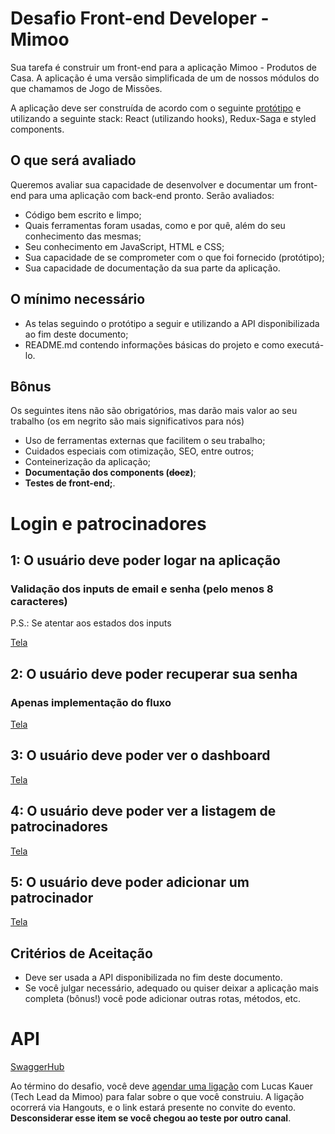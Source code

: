 # Desafio Front-end Developer - Mimoo

Sua tarefa é construir um front-end para a aplicação Mimoo - Produtos de Casa. A aplicação é uma versão simplificada de um de nossos módulos do que chamamos de Jogo de Missões.

A aplicação deve ser construída de acordo com o seguinte [protótipo](https://www.figma.com/file/787jgEy2oiBKW7hugiOBHU/Admin-Interno?node-id=1664%3A21890) e utilizando a seguinte stack: React (utilizando hooks), Redux-Saga e styled components.

## O que será avaliado

Queremos avaliar sua capacidade de desenvolver e documentar um front-end para uma aplicação com back-end pronto. Serão avaliados:

- Código bem escrito e limpo;
- Quais ferramentas foram usadas, como e por quê, além do seu conhecimento das mesmas;
- Seu conhecimento em JavaScript, HTML e CSS;
- Sua capacidade de se comprometer com o que foi fornecido (protótipo);
- Sua capacidade de documentação da sua parte da aplicação.

## O mínimo necessário

- As telas seguindo o protótipo a seguir e utilizando a API disponibilizada ao fim deste documento;
- README.md contendo informações básicas do projeto e como executá-lo.

## Bônus

Os seguintes itens não são obrigatórios, mas darão mais valor ao seu trabalho (os em negrito são mais significativos para nós)

- Uso de ferramentas externas que facilitem o seu trabalho;
- Cuidados especiais com otimização, SEO, entre outros;
- Conteinerização da aplicação;
- **Documentação dos components (~~docz~~)**;
- **Testes de front-end;**.

# Login e patrocinadores

## 1: O usuário deve poder logar na aplicação
### Validação dos inputs de email e senha (pelo menos 8 caracteres)

P.S.: Se atentar aos estados dos inputs

[Tela](https://www.figma.com/proto/PU1G7ONL9aYPPyGemAbWtq/Desafio?node-id=2%3A249&scaling=min-zoom&page-id=2%3A31&starting-point-node-id=2%3A249)

## 2: O usuário deve poder recuperar sua senha
### Apenas implementação do fluxo

[Tela](https://www.figma.com/proto/PU1G7ONL9aYPPyGemAbWtq/Desafio?node-id=5%3A103&scaling=min-zoom&page-id=2%3A31&starting-point-node-id=2%3A249)

## 3: O usuário deve poder ver o dashboard

[Tela](https://www.figma.com/proto/PU1G7ONL9aYPPyGemAbWtq/Desafio?node-id=5%3A286&scaling=min-zoom&page-id=2%3A31&starting-point-node-id=2%3A249)

## 4: O usuário deve poder ver a listagem de patrocinadores

[Tela](https://www.figma.com/proto/PU1G7ONL9aYPPyGemAbWtq/Desafio?node-id=5%3A625&scaling=min-zoom&page-id=2%3A31&starting-point-node-id=2%3A249)

## 5: O usuário deve poder adicionar um patrocinador

[Tela](https://www.figma.com/proto/PU1G7ONL9aYPPyGemAbWtq/Desafio?node-id=12%3A446&scaling=min-zoom&page-id=2%3A31&starting-point-node-id=2%3A249)

## Critérios de Aceitação

- Deve ser usada a API disponibilizada no fim deste documento.
- Se você julgar necessário, adequado ou quiser deixar a aplicação mais completa (bônus!) você pode adicionar outras rotas, métodos, etc.


# API
[SwaggerHub](https://app.swaggerhub.com/apis/mimoo-tech/frontend-challenge-api/1.0.0)


Ao término do desafio, você deve [agendar uma ligação](https://calendly.com/lucaskauer/challenge) com Lucas Kauer (Tech Lead da Mimoo) para falar sobre o que você construiu. A ligação ocorrerá via Hangouts, e o link estará presente no convite do evento. **Desconsiderar esse item se você chegou ao teste por outro canal**.
